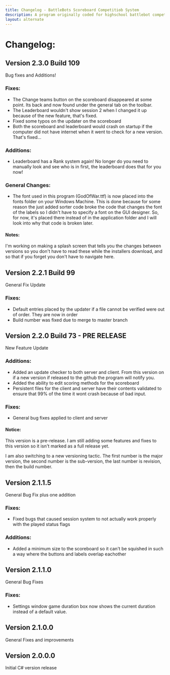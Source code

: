 ```yaml
---
title: Changelog - BattleBots Scoreboard Competitiob System
description: A program originally coded for highschool battlebot competitions.
layout: alternate
---
```



# Changelog:

## Version 2.3.0 Build 109

Bug fixes and Additions!

### Fixes:
* The Change teams button on the scoreboard disappeared at some point. Its back and now found under the general tab on the toolbar.
* The Leaderboard wouldn't show session 2 when I changed it up because of the new feature, that's fixed.
* Fixed some typos on the updater on the scoreboard
* Both the scoreboard and leaderboard would crash on startup if the computer did not have internet when it went to check for a new version. That's fixed...

### Additions:
* Leaderboard has a Rank system again! No longer do you need to manually look and see who is in first, the leaderboard does that for you now!

### General Changes:
* The font used in this program (GodOfWar.ttf) is now placed into the fonts folder on your Windows Machine. This is done because for some reason the just added sorter code broke the code that changes the font of the labels so I didn't have to specify a font on the GUI designer. So, for now, it's placed there instead of in the application folder and I will look into why that code is broken later.

#### Notes:
I'm working on making a splash screen that tells you the changes between versions so you don't have to read these while the installers download, and so that if you forget you don't have to navigate here.

## Version 2.2.1 Build 99

General Fix Update

### Fixes:
* Default entries placed by the updater if a file cannot be verified were out of order. They are now in order
* Build number was fixed due to merge to master branch

## Version 2.2.0 Build 73 - PRE RELEASE

New Feature Update

### Additions:
* Added an update checker to both server and client. From this version on if a new version if released to the github the program will notify you.
* Added the ability to edit scoring methods for the scoreboard
* Persistent files for the client and server have their contents validated to ensure that 99% of the time it wont crash because of bad input.

### Fixes:
* General bug fixes applied to client and server

#### Notice:
This version is a pre-release. I am still adding some features and fixes to this version so it isn't marked as a full release yet.

I am also switching to a new versioning tactic. The first number is the major version, the second number is the sub-version, the last number is revision, then the build number.

## Version 2.1.1.5

General Bug Fix plus one addition

### Fixes:
* Fixed bugs that caused session system to not actually work properly with the played status flags

### Additions:
* Added a minimum size to the scoreboard so it can't be squished in such a way where the buttons and labels overlap eachother

## Version 2.1.1.0

General Bug Fixes

### Fixes:
* Settings window game duration box now shows the current duration instead of a default value.

## Version 2.1.0.0

General Fixes and improvements

## Version 2.0.0.0

Initial C# version release